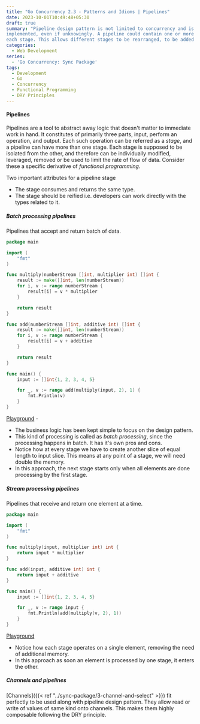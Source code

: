 ```yaml
---
title: "Go Concurrency 2.3 - Patterns and Idioms | Pipelines"
date: 2023-10-01T10:49:48+05:30
draft: true
summary: "Pipeline design pattern is not limited to concurrency and is something that every programmer has followed or 
implemented, even if unknowingly. A pipeline could contain one or more stages, ideally limiting single responsibility to 
each stage. This allows different stages to be rearranged, to be added or removed."
categories:
  - Web Development
series:
  - 'Go Concurrency: Sync Package'
tags:
  - Development
  - Go
  - Concurrency
  - Functional Programming
  - DRY Principles 
---
```

#### Pipelines
Pipelines are a tool to abstract away logic that doesn't matter to immediate work in hand. It constitutes of primarily 
three parts, input, perform an operation, and output. Each such operation can be referred as a *stage*, and 
a pipeline can have more than one stage. Each stage is supposed to be isolated from the other, and therefore can be 
individually modified, leveraged, removed or be used to limit the rate of flow of data. Consider these a specific 
derivative of *functional programming*.

Two important attributes for a  pipeline stage
- The stage consumes and returns the same type.
- The stage should be reified i.e. developers can work directly with the types related to it.

##### Batch processing pipelines
Pipelines that accept and return batch of data.
```Go
package main

import (
	"fmt"
)

func multiply(numberStream []int, multiplier int) []int {
	result := make([]int, len(numberStream))
	for i, v := range numberStream {
		result[i] = v * multiplier
	}

	return result
}

func add(numberStream []int, additive int) []int {
	result := make([]int, len(numberStream))
	for i, v := range numberStream {
		result[i] = v + additive
	}

	return result
}

func main() {
	input := []int{1, 2, 3, 4, 5}

	for _, v := range add(multiply(input, 2), 1) {
		fmt.Println(v)
	}
}
```
[Playground](https://go.dev/play/p/Vo3_IL8JmSI) -
- The business logic has been kept simple to focus on the design pattern.
- This kind of processing is called as *batch processing*, since the processing happens in batch. It has it's own pros and cons.
- Notice how at every stage we have to create another slice of equal length to input slice. This means at any point of a stage, we will need double the memory.
- In this approach, the next stage starts only when all elements are done processing by the first stage.

##### Stream processing pipelines
Pipelines that receive and return one element at a time.
```Go 
package main

import (
	"fmt"
)

func multiply(input, multiplier int) int {
	return input * multiplier
}

func add(input, additive int) int {
	return input + additive
}

func main() {
	input := []int{1, 2, 3, 4, 5}

	for _, v := range input {
		fmt.Println(add(multiply(v, 2), 1))
	}
}
```
[Playground](https://go.dev/play/p/hjkAIjsliZM)
- Notice how each stage operates on a single element, removing the need of additional memory.
- In this approach as soon an element is processed by one stage, it enters the other.

##### Channels and pipelines
[Channels]({{< ref "../sync-package/3-channel-and-select" >}}) fit perfectly to be used along with pipeline design pattern. They allow read or write of values of same kind onto channels. This makes them highly composable following the DRY principle.  

